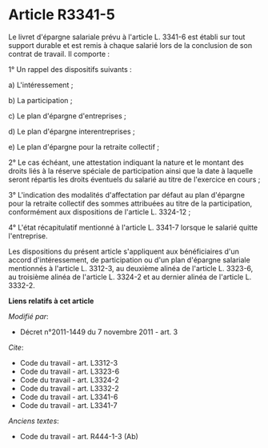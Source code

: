 # Article R3341-5

Le livret d'épargne salariale prévu à l'article L. 3341-6 est établi sur tout support durable et est remis à chaque salarié
lors de la conclusion de son contrat de travail. Il comporte : 

1° Un rappel des dispositifs suivants : 

a) L'intéressement ; 

b) La participation ; 

c) Le plan d'épargne d'entreprises ; 

d) Le plan d'épargne interentreprises ; 

e) Le plan d'épargne pour la retraite collectif ; 

2° Le cas échéant, une attestation indiquant la nature et le montant des droits liés à la réserve spéciale de participation
ainsi que la date à laquelle seront répartis les droits éventuels du salarié au titre de l'exercice en cours ; 

3° L'indication des modalités d'affectation par défaut au plan d'épargne pour la retraite collectif des sommes attribuées au
titre de la participation, conformément aux dispositions de l'article L. 3324-12 ;

4° L'état récapitulatif mentionné à l'article L. 3341-7 lorsque le salarié quitte l'entreprise. 

Les dispositions du présent article s'appliquent aux bénéficiaires d'un accord d'intéressement, de participation ou d'un plan
d'épargne salariale mentionnés à l'article L. 3312-3, au deuxième alinéa de l'article L. 3323-6, au troisième alinéa de
l'article L. 3324-2 et au dernier alinéa de l'article L. 3332-2.

**Liens relatifs à cet article**

_Modifié par_:

  - Décret n°2011-1449 du 7 novembre 2011 - art. 3

_Cite_:

  - Code du travail - art. L3312-3
  - Code du travail - art. L3323-6
  - Code du travail - art. L3324-2
  - Code du travail - art. L3332-2
  - Code du travail - art. L3341-6
  - Code du travail - art. L3341-7

_Anciens textes_:

  - Code du travail - art. R444-1-3 (Ab)
